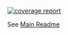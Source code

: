 [![coverage report](https://git.cnct.io/common-tools/samsung-cnct_chart-dex/badges/master/coverage.svg)](https://git.cnct.io/common-tools/samsung-cnct_chart-dex/commits/master)

See [Main Readme](dex/README.md)
